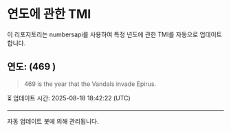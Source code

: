 
# 연도에 관한 TMI

이 리포지토리는 numbersapi를 사용하여 특정 년도에 관한 TMI를 자동으로 업데이트합니다.

## 연도: (469 )
> 469 is the year that the Vandals invade Epirus.

⏳ 업데이트 시간: 2025-08-18 18:42:22 (UTC)

---
자동 업데이트 봇에 의해 관리됩니다.
